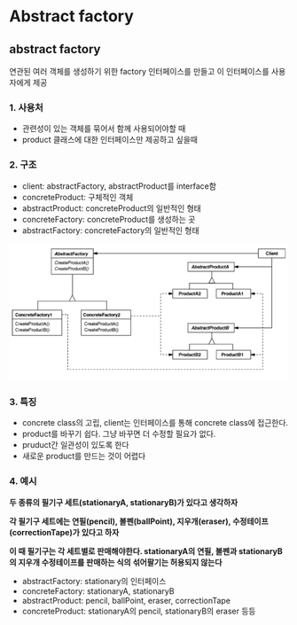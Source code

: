 # Abstract factory

## abstract factory
연관된 여러 객체를 생성하기 위한 factory 인터페이스를 만들고 이 인터페이스를 사용자에게 제공

### 1. 사용처
 - 관련성이 있는 객체를 묶어서 함께 사용되어야할 때
 - product 클래스에 대한 인터페이스만 제공하고 싶을때

### 2. 구조
 - client: abstractFactory, abstractProduct를 interface함
 - concreteProduct: 구체적인 객체
 - abstractProduct: concreteProduct의 일반적인 형태
 - concreteFactory: concreteProduct를 생성하는 곳
 - abstractFactory: concreteFactory의 일반적인 형태

 ![이미지](./abstract_factory.png)

### 3. 특징
 - concrete class의 고립, client는 인터페이스를 통해 concrete class에 접근한다.
 - product를 바꾸기 쉽다. 그냥 바꾸면 더 수정할 필요가 없다.
 - pruduct간 일관성이 있도록 한다
 - 새로운 product를 만드는 것이 어렵다

### 4. 예시
  **두 종류의 필기구 세트(stationaryA, stationaryB)가 있다고 생각하자**
 
  **각 필기구 세트에는 연필(pencil), 볼펜(ballPoint), 지우개(eraser), 수정테이프(correctionTape)가 있다고 하자**
 
  **이 때 필기구는 각 세트별로 판매해야한다. stationaryA의 연필, 볼펜과 stationaryB의 지우개 수정테이프를 판매하는 식의 섞어팔기는 허용되지 않는다**
 
 </p>
 
 - abstractFactory: stationary의 인터페이스
 - concreteFactory: stationaryA, stationaryB
 - abstractProduct: pencil, ballPoint, eraser, correctionTape
 - concreteProduct: stationaryA의 pencil, stationaryB의 eraser 등등

